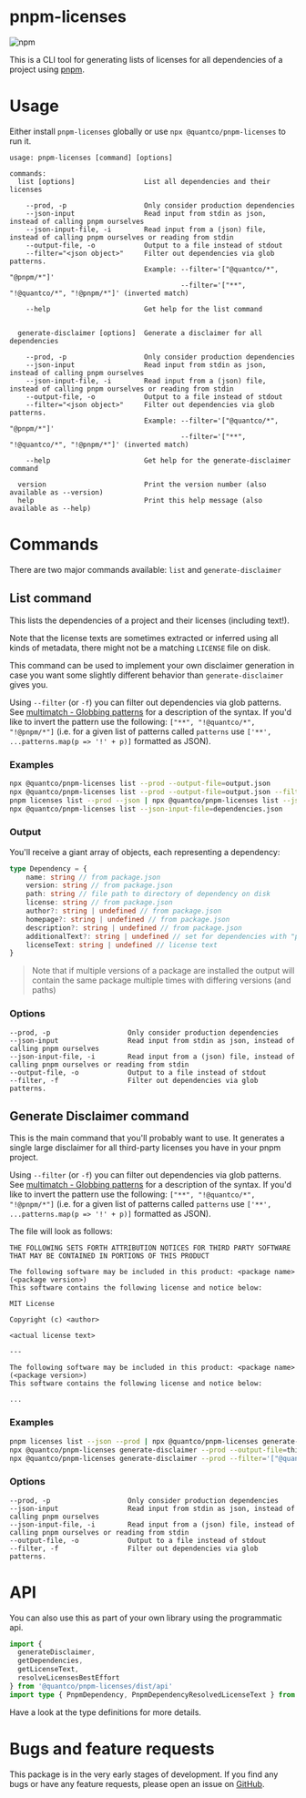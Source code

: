 # pnpm-licenses

![npm](https://img.shields.io/npm/v/@quantco/pnpm-licenses?color=%23000000)

This is a CLI tool for generating lists of licenses for all dependencies of a project using [pnpm](https://pnpm.io).

# Usage

Either install `pnpm-licenses` globally or use `npx @quantco/pnpm-licenses` to run it.

```
usage: pnpm-licenses [command] [options]

commands:
  list [options]                 List all dependencies and their licenses

    --prod, -p                   Only consider production dependencies
    --json-input                 Read input from stdin as json, instead of calling pnpm ourselves
    --json-input-file, -i        Read input from a (json) file, instead of calling pnpm ourselves or reading from stdin
    --output-file, -o            Output to a file instead of stdout
    --filter="<json object>"     Filter out dependencies via glob patterns.
                                 Example: --filter='["@quantco/*", "@pnpm/*"]'
                                          --filter='["**", "!@quantco/*", "!@pnpm/*"]' (inverted match)

    --help                       Get help for the list command


  generate-disclaimer [options]  Generate a disclaimer for all dependencies

    --prod, -p                   Only consider production dependencies
    --json-input                 Read input from stdin as json, instead of calling pnpm ourselves
    --json-input-file, -i        Read input from a (json) file, instead of calling pnpm ourselves or reading from stdin
    --output-file, -o            Output to a file instead of stdout
    --filter="<json object>"     Filter out dependencies via glob patterns.
                                 Example: --filter='["@quantco/*", "@pnpm/*"]'
                                          --filter='["**", "!@quantco/*", "!@pnpm/*"]' (inverted match)

    --help                       Get help for the generate-disclaimer command

  version                        Print the version number (also available as --version)
  help                           Print this help message (also available as --help)
```

# Commands

There are two major commands available: `list` and `generate-disclaimer`

## List command

This lists the dependencies of a project and their licenses (including text!).

Note that the license texts are sometimes extracted or inferred using all kinds of metadata, there might not be a matching `LICENSE` file on disk.

This command can be used to implement your own disclaimer generation in case you want some slightly different behavior than `generate-disclaimer` gives you.

Using `--filter` (or `-f`) you can filter out dependencies via glob patterns. See [multimatch - Globbing patterns](https://github.com/sindresorhus/multimatch#globbing-patterns) for a description of the syntax.
If you'd like to invert the pattern use the following: `["**", "!@quantco/*", "!@pnpm/*"]` (i.e. for a given list of patterns called `patterns` use `['**', ...patterns.map(p => '!' + p)]` formatted as JSON).

### Examples

```bash
npx @quantco/pnpm-licenses list --prod --output-file=output.json
npx @quantco/pnpm-licenses list --prod --output-file=output.json --filter='["@quantco/*", "@pnpm/*"]'
pnpm licenses list --prod --json | npx @quantco/pnpm-licenses list --json-input
npx @quantco/pnpm-licenses list --json-input-file=dependencies.json
```

### Output

You'll receive a giant array of objects, each representing a dependency:

```ts
type Dependency = {
    name: string // from package.json
    version: string // from package.json
    path: string // file path to directory of dependency on disk
    license: string // from package.json
    author?: string | undefined // from package.json
    homepage?: string | undefined // from package.json
    description?: string | undefined // from package.json
    additionalText?: string | undefined // set for dependencies with "public domain like" licences as a replacement for "Copyright (c) <author>"
    licenseText: string | undefined // license text
}
```

> Note that if multiple versions of a package are installed the output will contain the same package multiple times with differing versions (and paths)

### Options

```
--prod, -p                   Only consider production dependencies
--json-input                 Read input from stdin as json, instead of calling pnpm ourselves
--json-input-file, -i        Read input from a (json) file, instead of calling pnpm ourselves or reading from stdin
--output-file, -o            Output to a file instead of stdout
--filter, -f                 Filter out dependencies via glob patterns.
```


## Generate Disclaimer command

This is the main command that you'll probably want to use.
It generates a single large disclaimer for all third-party licenses you have in your pnpm project.

Using `--filter` (or `-f`) you can filter out dependencies via glob patterns. See [multimatch - Globbing patterns](https://github.com/sindresorhus/multimatch#globbing-patterns) for a description of the syntax.
If you'd like to invert the pattern use the following: `["**", "!@quantco/*", "!@pnpm/*"]` (i.e. for a given list of patterns called `patterns` use `['**', ...patterns.map(p => '!' + p)]` formatted as JSON).

The file will look as follows:

```
THE FOLLOWING SETS FORTH ATTRIBUTION NOTICES FOR THIRD PARTY SOFTWARE THAT MAY BE CONTAINED IN PORTIONS OF THIS PRODUCT

The following software may be included in this product: <package name> (<package version>)
This software contains the following license and notice below:

MIT License

Copyright (c) <author>

<actual license text>

---

The following software may be included in this product: <package name> (<package version>)
This software contains the following license and notice below:

...
```

### Examples

```bash
pnpm licenses list --json --prod | npx @quantco/pnpm-licenses generate-disclaimer --json-input --output-file=third-party-licenses.txt
npx @quantco/pnpm-licenses generate-disclaimer --prod --output-file=third-party-licenses.txt
npx @quantco/pnpm-licenses generate-disclaimer --prod --filter='["@quantco/*", "@pnpm/*"]'
```

### Options

```
--prod, -p                   Only consider production dependencies
--json-input                 Read input from stdin as json, instead of calling pnpm ourselves
--json-input-file, -i        Read input from a (json) file, instead of calling pnpm ourselves or reading from stdin
--output-file, -o            Output to a file instead of stdout
--filter, -f                 Filter out dependencies via glob patterns.
```


# API

You can also use this as part of your own library using the programmatic api.

```ts
import {
  generateDisclaimer,
  getDependencies,
  getLicenseText,
  resolveLicensesBestEffort
} from '@quantco/pnpm-licenses/dist/api'
import type { PnpmDependency, PnpmDependencyResolvedLicenseText } from '@quantco/pnpm-licenses/dist/api'
```

Have a look at the type definitions for more details.

# Bugs and feature requests

This package is in the very early stages of development.
If you find any bugs or have any feature requests, please open an issue on [GitHub](https://github.com/Quantco/pnpm-licenses/issues).
